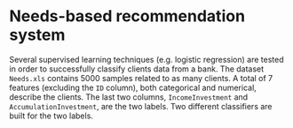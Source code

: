 # Needs-based recommendation system

Several supervised learning techniques (e.g. logistic regression) are tested in order to successfully classify clients data from a bank. The dataset `Needs.xls` contains $5000$ samples related to as many clients. A total of $7$ features (excluding the <code>ID</code> column), both categorical and numerical, describe the clients. The last two columns, <code>IncomeInvestment</code> and <code>AccumulationInvestment</code>, are the two labels. Two different classifiers are built for the two labels.